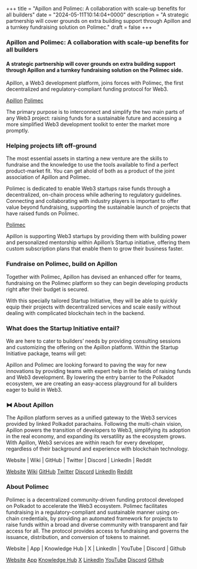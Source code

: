 +++
title = "Apillon and Polimec: A collaboration with scale-up benefits for all builders"
date = "2024-05-11T10:14:04+0000"
description = "A strategic partnership will cover grounds on extra building support through Apillon and a turnkey fundraising solution on Polimec."
draft = false
+++

### Apillon and Polimec: A collaboration with scale-up benefits for all builders


#### A strategic partnership will cover grounds on extra building support through Apillon and a turnkey fundraising solution on the Polimec side.


Apillon, a Web3 development platform, joins forces with Polimec, the first decentralized and regulatory-compliant funding protocol for Web3.

[Apillon](https://apillon.io/)
[Polimec](https://www.polimec.org/)

The primary purpose is to interconnect and simplify the two main parts of any Web3 project: raising funds for a sustainable future and accessing a more simplified Web3 development toolkit to enter the market more promptly.


### Helping projects lift off-ground


The most essential assets in starting a new venture are the skills to fundraise and the knowledge to use the tools available to find a perfect product-market fit. You can get ahold of both as a product of the joint association of Apillon and Polimec.


Polimec is dedicated to enable Web3 startups raise funds through a decentralized, on-chain process while adhering to regulatory guidelines. Connecting and collaborating with industry players is important to offer value beyond fundraising, supporting the sustainable launch of projects that have raised funds on Polimec.

[Polimec](https://www.polimec.org/)

Apillon is supporting Web3 startups by providing them with building power and personalized mentorship within Apillon’s Startup initiative, offering them custom subscription plans that enable them to grow their business faster.


### Fundraise on Polimec, build on Apillon


Together with Polimec, Apillon has devised an enhanced offer for teams, fundraising on the Polimec platform so they can begin developing products right after their budget is secured.


With this specially tailored Startup Initiative, they will be able to quickly equip their projects with decentralized services and scale easily without dealing with complicated blockchain tech in the backend.


### What does the Startup Initiative entail?


We are here to cater to builders’ needs by providing consulting sessions and customizing the offering on the Apillon platform. Within the Startup Initiative package, teams will get:


Apillon and Polimec are looking forward to paving the way for new innovations by providing teams with expert help in the fields of raising funds and Web3 development. By lowering the entry barrier to the Polkadot ecosystem, we are creating an easy-access playground for all builders eager to build in Web3.


### ⧓ About Apillon


The Apillon platform serves as a unified gateway to the Web3 services provided by linked Polkadot parachains. Following the multi-chain vision, Apillon powers the transition of developers to Web3, simplifying its adoption in the real economy, and expanding its versatility as the ecosystem grows. With Apillon, Web3 services are within reach for every developer, regardless of their background and experience with blockchain technology.


Website | Wiki | GitHub | Twitter | Discord | LinkedIn | Reddit

[Website](https://apillon.io/)
[Wiki](https://wiki.apillon.io/)
[GitHub](https://github.com/Apillon-web3)
[Twitter](https://twitter.com/apillon)
[Discord](https://discord.gg/apillon)
[LinkedIn](https://www.linkedin.com/company/apillon/)
[Reddit](https://www.reddit.com/r/apillon/)

### About Polimec


Polimec is a decentralized community-driven funding protocol developed on Polkadot to accelerate the Web3 ecosystem. Polimec facilitates fundraising in a regulatory-compliant and sustainable manner using on-chain credentials, by providing an automated framework for projects to raise funds within a broad and diverse community with transparent and fair access for all. The protocol provides access to fundraising and governs the issuance, distribution, and conversion of tokens to mainnet.


Website | App | Knowledge Hub | X | LinkedIn | YouTube | Discord | Github

[Website](https://www.polimec.org/)
[App](https://app.polimec.org/)
[Knowledge Hub](https://hub.polimec.org/)
[X](https://polimec.link/twitter)
[LinkedIn](https://polimec.link/linkedin)
[YouTube](https://polimec.link/youtube)
[Discord](https://polimec.link/discord)
[Github](https://github.com/Polimec/polimec-node)